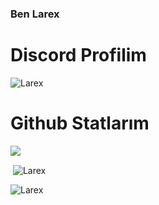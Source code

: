 ### Ben Larex

# Discord Profilim

<p align="left"> <img src="https://komarev.com/ghpvc/?username=larexq&label=Profile%20views&color=0e75b6&style=flat" alt="Larex" /> </p>

# Github Statlarım

<div align="left">
<p href="https://discord.com/users/752910734748549161" title="Discord"><img src="https://lanyard.cnrad.dev/api/752910734748549161?theme=dark&animated=true&hideDiscrim=false&idleMessage=Hi%C3%A7%20bir%C5%9Fey%20yapm%C4%B1yor..."></p>
</div>


<p>&nbsp;<img align="center" src="https://github-readme-stats.vercel.app/api?username=larexq&show_icons=true&theme=dark&locale=tr" alt="Larex"/></p>

<p><img align="center" src="https://github-readme-streak-stats.herokuapp.com/?user=larexq&theme=dark&locale=tr" alt="Larex" /></p>
